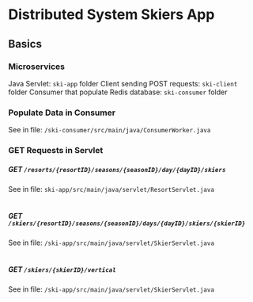 # Distributed System Skiers App

## Basics
### Microservices
Java Servlet: `ski-app` folder
Client sending POST requests: `ski-client` folder
Consumer that populate Redis database: `ski-consumer` folder

### Populate Data in Consumer
See in file: `/ski-consumer/src/main/java/ConsumerWorker.java`

### GET Requests in Servlet
##### GET `/resorts/{resortID}/seasons/{seasonID}/day/{dayID}/skiers`
See in file: `ski-app/src/main/java/servlet/ResortServlet.java`
<br/><br/>

##### GET `/skiers/{resortID}/seasons/{seasonID}/days/{dayID}/skiers/{skierID}`
See in file: `/ski-app/src/main/java/servlet/SkierServlet.java`
<br/><br/>

##### GET `/skiers/{skierID}/vertical`
See in file: `/ski-app/src/main/java/servlet/SkierServlet.java`
